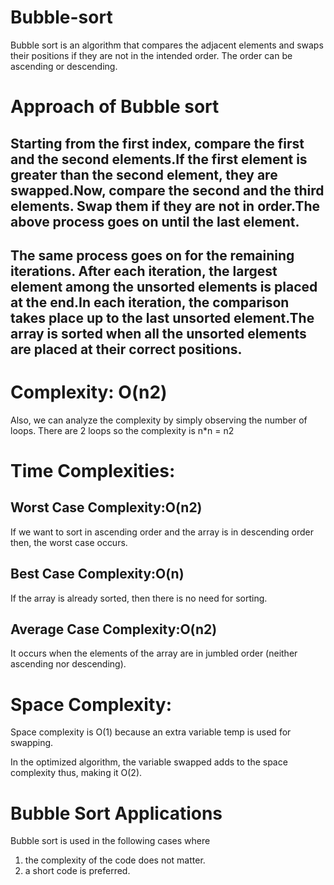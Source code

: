 # Bubble-sort

Bubble sort is an algorithm that compares the adjacent elements and swaps their positions if they are not in the intended order. The order can be ascending or descending.

# Approach of Bubble sort
## Starting from the first index, compare the first and the second elements.If the first element is greater than the second element, they are swapped.Now, compare the second and the third elements. Swap them if they are not in order.The above process goes on until the last element.

## The same process goes on for the remaining iterations. After each iteration, the largest element among the unsorted elements is placed at the end.In each iteration, the comparison takes place up to the last unsorted element.The array is sorted when all the unsorted elements are placed at their correct positions.




# Complexity: O(n2)

Also, we can analyze the complexity by simply observing the number of loops. There are 2 loops so the complexity is n*n = n2
# Time Complexities:

## Worst Case Complexity:O(n2)
If we want to sort in ascending order and the array is in descending order then, the worst case occurs.

## Best Case Complexity:O(n)
If the array is already sorted, then there is no need for sorting.

## Average Case Complexity:O(n2)
It occurs when the elements of the array are in jumbled order (neither ascending nor descending).

# Space Complexity:
Space complexity is O(1) because an extra variable temp is used for swapping.

In the optimized algorithm, the variable swapped adds to the space complexity thus, making it O(2).


# Bubble Sort Applications
Bubble sort is used in the following cases where

1. the complexity of the code does not matter.
2. a short code is preferred.
